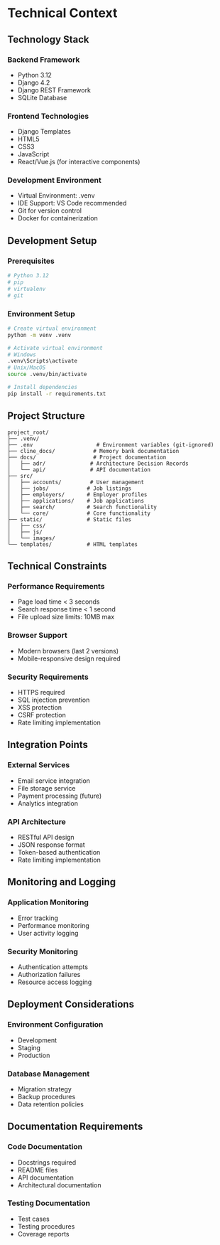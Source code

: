 # Technical Context

## Technology Stack

### Backend Framework
- Python 3.12
- Django 4.2
- Django REST Framework
- SQLite Database

### Frontend Technologies
- Django Templates
- HTML5
- CSS3
- JavaScript
- React/Vue.js (for interactive components)

### Development Environment
- Virtual Environment: .venv
- IDE Support: VS Code recommended
- Git for version control
- Docker for containerization

## Development Setup

### Prerequisites
```bash
# Python 3.12
# pip
# virtualenv
# git
```

### Environment Setup
```bash
# Create virtual environment
python -m venv .venv

# Activate virtual environment
# Windows
.venv\Scripts\activate
# Unix/MacOS
source .venv/bin/activate

# Install dependencies
pip install -r requirements.txt
```

## Project Structure
```
project_root/
├── .venv/
├── .env                    # Environment variables (git-ignored)
├── cline_docs/            # Memory bank documentation
├── docs/                  # Project documentation
│   ├── adr/              # Architecture Decision Records
│   └── api/              # API documentation
├── src/
│   ├── accounts/         # User management
│   ├── jobs/            # Job listings
│   ├── employers/       # Employer profiles
│   ├── applications/    # Job applications
│   ├── search/          # Search functionality
│   └── core/            # Core functionality
├── static/              # Static files
│   ├── css/
│   ├── js/
│   └── images/
└── templates/           # HTML templates
```

## Technical Constraints

### Performance Requirements
- Page load time < 3 seconds
- Search response time < 1 second
- File upload size limits: 10MB max

### Browser Support
- Modern browsers (last 2 versions)
- Mobile-responsive design required

### Security Requirements
- HTTPS required
- SQL injection prevention
- XSS protection
- CSRF protection
- Rate limiting implementation

## Integration Points

### External Services
- Email service integration
- File storage service
- Payment processing (future)
- Analytics integration

### API Architecture
- RESTful API design
- JSON response format
- Token-based authentication
- Rate limiting implementation

## Monitoring and Logging

### Application Monitoring
- Error tracking
- Performance monitoring
- User activity logging

### Security Monitoring
- Authentication attempts
- Authorization failures
- Resource access logging

## Deployment Considerations

### Environment Configuration
- Development
- Staging
- Production

### Database Management
- Migration strategy
- Backup procedures
- Data retention policies

## Documentation Requirements

### Code Documentation
- Docstrings required
- README files
- API documentation
- Architectural documentation

### Testing Documentation
- Test cases
- Testing procedures
- Coverage reports